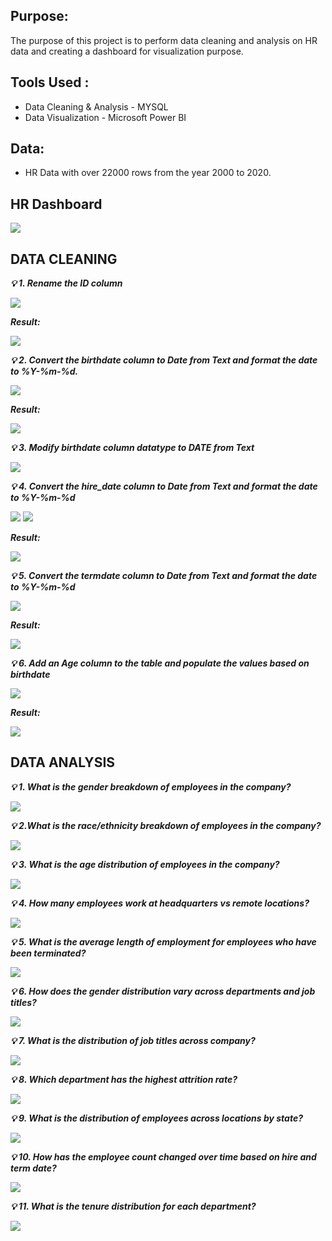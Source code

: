 ## Purpose: 

The purpose of this project is to perform data cleaning and analysis on HR data and creating a dashboard for visualization purpose.

## Tools Used :

- Data Cleaning & Analysis - MYSQL
- Data Visualization - Microsoft Power BI

## Data:

-  HR Data with over 22000 rows from the year 2000 to 2020.

## HR Dashboard

![](images/hr_dashboard.png)

## DATA CLEANING

***💡 1. Rename the ID column***


![](images/code_id_rename_col.png)


***Result:***


![](images/id_col_change.png)


***💡 2. Convert the birthdate column to Date from Text and format the date to %Y-%m-%d.***


![](images/code_birthdate_.png)


***Result:***


![](images/birthdate_date_format.png)


***💡 3. Modify birthdate column datatype to DATE from Text***


![](images/birthdate_modify_col.png)


***💡 4. Convert the hire_date column to Date from Text and format the date to %Y-%m-%d***


![](images/code_hiredate_date_format.png)
![](images/code_hiredate_modifycol.png)


***Result:***


![](images/hiredate_date_format.png)


***💡 5. Convert the termdate column to Date from Text and format the date to %Y-%m-%d***


![](images/code_termdate_dateformat.png)


***Result:***


![](images/termdate_dateformat.png)


***💡 6. Add an Age column to the table and populate the values based on birthdate***


![](images/code_age_col.png)


***Result:***


![](images/age_col.png)


## DATA ANALYSIS

***💡 1. What is the gender breakdown of employees in the company?***


![](images/gender_breakdown.png)


***💡 2.What is the race/ethnicity breakdown of employees in the company?***


![](images/race_breakdown.png)


***💡 3. What is the age distribution of employees in the company?***


![](images/age_group_count.png)


***💡 4. How many employees work at headquarters vs remote locations?***


![](images/headquarter_vs_remote.png)


***💡 5. What is the average length of employment for employees who have been terminated?***


![](images/avg_lenth_employment.png)


***💡 6. How does the gender distribution vary across departments and job titles?***


![](images/department_gender_6.png)


***💡 7. What is the distribution of job titles across company?***


![](images/jobtitle_dist_7.png)


***💡 8. Which department has the highest attrition rate?***


![](images/attrition_rate_8.png)


***💡 9. What is the distribution of employees across locations by state?***


![](images/location_count_9.png)


***💡 10. How has the employee count changed over time based on hire and term date?***


![](images/net_change_percent_10.png)


***💡 11. What is the tenure distribution for each department?***


![](images/department_11.png)









